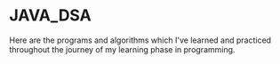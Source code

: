 # JAVA_DSA
Here are the programs and algorithms which I've learned and  practiced throughout the journey of my learning phase in programming.
